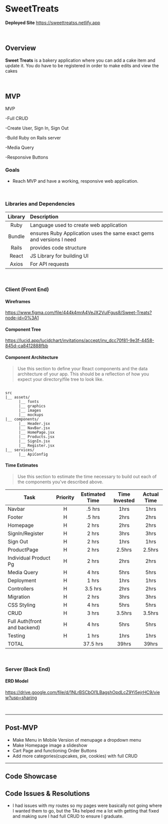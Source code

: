 

# SweetTreats <!-- omit in toc -->

**Deployed Site**
https://sweettreatss.netlify.app

<br>

## Overview

**Sweet Treats** is a bakery application where you can add a cake item and update it. You do have to be registered in order to make edits and view the cakes


<br>

## MVP



MVP 

  -Full CRUD
  
  -Create User, Sign In, Sign Out
  
  -Build Ruby on Rails server
  
  -Media Query
  
  -Responsive Buttons


### Goals

- Reach MVP and have a working, responsive web application.

<br>

### Libraries and Dependencies



|     Library      | Description                                |
| :--------------: | :----------------------------------------- |
|      Ruby       | Language used to create web application|
|   Bundle   | ensures Ruby Application uses the same exact gems and versions I need |
| Rails | provides code structure |
|     React      | JS Library for building UI |
|  Axios   | For API requests |

<br>

### Client (Front End)

#### Wireframes

https://www.figma.com/file/444k4mrA4VeJX2VulFgus8/Sweet-Treats?node-id=0%3A1



#### Component Tree

https://lucid.app/lucidchart/invitations/accept/inv_dcc70f81-9e3f-4458-845d-ca8412888fbb


#### Component Architecture

> Use this section to define your React components and the data architecture of your app. This should be a reflection of how you expect your directory/file tree to look like. 

``` structure

src
|__ assets/
      |__ fonts
      |__ graphics
      |__ images
      |__ mockups
|__ components/
      |__ Header.jsx
      |__ NavBar.jsx
      |__ HomePage.jsx
      |__ Products.jsx
      |__ SignIn.jsx
      |__ Register.jsx
|__ services/
      |__ ApiConfig

```

#### Time Estimates

> Use this section to estimate the time necessary to build out each of the components you've described above.

| Task                | Priority | Estimated Time | Time Invested | Actual Time |
| ------------------- | :------: | :------------: | :-----------: | :---------: |
| Navbar    |    H     |     .5 hrs      |      1hrs     |     1hrs    |
| Footer |    H     |     .5 hrs      |      2hrs     |      2hrs    |
| Homepage    |    H     |     2 hrs      |      2hrs     |     2hrs    |
| SignIn/Register |    H     |     2 hrs      |      3hrs     |    3hrs      |
| Sign Out    |    H     |     2 hrs      |      1hrs     |     1hrs    |
| ProductPage |    H     |     2 hrs      |      2.5hrs     |   2.5hrs       |
| Individual Product Pg |    H     |     2 hrs      |      2hrs     |    2hrs      |
| Media Query    |    H     |     4 hrs      |      5hrs     |     5hrs    |
| Deployment    |    H     |     1 hrs      |      1hrs     |     1hrs    |
| Controllers |    H     |     3.5 hrs      |      2hrs     |     2hrs    |
| Migration    |    H     |     2 hrs      |      3hrs     |     3hrs   |
| CSS Styling |    H     |     4 hrs      |      5hrs     |    5hrs      |
| CRUD    |    H     |     3 hrs      |      3.5hrs     |    3.5hrs    |
| Full Auth(front and backend) |    H     |     4 hrs      |      5hrs     |    5hrs      |
| Testing |    H     |     1 hrs      |      1hrs     |      1hrs    |
| TOTAL               |          |     37.5 hrs      |     39hrs     |    39hrs      |



<br>

### Server (Back End)

#### ERD Model



https://drive.google.com/file/d/1NLrBSCbOl1LBagshOpdLcZ9Yi5ejrHC9/view?usp=sharing


<br>

***

## Post-MVP

- Make Menu in Mobile Version of menupage a dropdown menu
- Make Homepage image a slideshow
- Cart Page and functioning Order Buttons
- Add more categories(cupcakes, pie, cookies) with full CRUD 

***

## Code Showcase



## Code Issues & Resolutions
- I had issues with my routes so my pages were basically not going where I wanted them to go, but the TAs helped me a lot with getting that fixed and making sure I had full CRUD to ensure I graduate.
